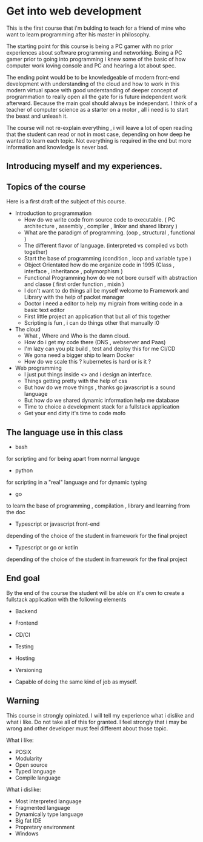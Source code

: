 

# Get into web development

This is the first course that i'm bulding to teach for a friend
of mine who want to learn programming after his master in philosophy.

The starting point for this course is being a PC gamer with no prior
experiences about software programming and networking. Being a PC gamer
prior to going into programming i knew some of the basic of how computer
work loving console and PC and hearing a lot about spec.

The ending point would be to be knowledgeable of modern front-end development
with understanding of the cloud and how to work in this modern virtual space
with good understanding of deeper concept of programmation to really open
all the gate for is future independent work afterward. Because the main goal
should always be independant. I think of a teacher of computer science as 
a starter on a motor , all i need is to start the beast and unleash it.


The course will not re-explain everything , i will leave a lot of open
reading that the student can read or not in most case, depending on how
deep he wanted to learn each topic. Not everything is required in the end
but more information and knowledge is never bad.


## Introducing myself and my experiences.


## Topics of the course

Here is a first draft of the subject of this course.

* Introduction to programmation
    * How do we write code from source code to executable. ( PC architecture , assembly , compiler , linker and shared library )
    * What are the paradigm of programming. (oop , structural , functional )
    * The different flavor of language. (interpreted vs compiled vs both together)
    * Start the base of programming (condition , loop and variable type )
    * Object Orientated how do me organize code in 1995 (Class , interface , inheritance , polymorphism )
    * Functional Programming how do we not bore ourself with abstraction and classe ( first order function , mixin )
    * I don't want to do things all be myself welcome to Framework and Library with the help of packet manager
    * Doctor i need a editor to help my migrain from writing code in a basic text editor
    * First little project an application that but all of this together
    * Scripting is fun , i can do things other that manually :0
* The cloud
    * What , Where and Who is the damn cloud.
    * How do i get my code there (DNS , webserver and Paas)
    * I'm lazy can you plz build , test and deploy this for me CI/CD 
    * We gona need a bigger ship to learn Docker
    * How do we scale this ? kubernetes is hard or is it ?
* Web programming
    * I just put things inside <> and i design an interface.
    * Things getting pretty with the help of css
    * But how do we move things , thanks go javascript is a sound language
    * But how do we shared dynamic information help me database
    * Time to choice a development stack for a fullstack application
    * Get your end dirty it's time to code mofo

## The language use in this class

* bash

for scripting and for being apart from normal languge

* python 

for scripting in a "real" language and for dynamic typing

* go

to learn the base of programming , compilation , library and learning from the doc

* Typescript or javascript front-end 

depending of the choice of the student in framework for the final project

* Typescript or go or kotlin

depending of the choice of the student in framework for the final project


## End goal

By the end of the course the student will be able on it's own to create a fullstack application
with the following elements

* Backend
* Frontend
* CD/CI
* Testing
* Hosting
* Versioning

* Capable of doing the same kind of job as myself.
## Warning

This course in strongly opiniated. I will tell my experience what i dislike and what i like. Do not take all of this for
granted. I feel strongly that i may be wrong and other developer must feel different about those topic.

What i like:

* POSIX
* Modularity
* Open source
* Typed language
* Compile language

What i dislike:

* Most interpreted language
* Fragmented language
* Dynamically type language
* Big fat IDE
* Propretary environment
* Windows

